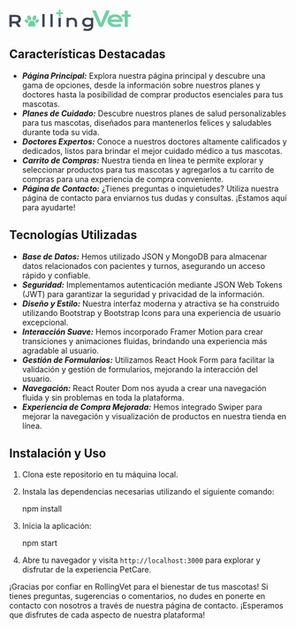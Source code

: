 <svg xmlns="http://www.w3.org/2000/svg" width="220" height="50" viewBox="0 0 222 50"><path d="M.2 20.39h11.179c1.687 0 3.152.176 4.387.536 1.238.344 2.265.851 3.082 1.515a6.102 6.102 0 0 1 1.812 2.434c.402.957.606 2.04.606 3.25 0 .816-.098 1.594-.297 2.332a6.782 6.782 0 0 1-.914 2.027 6.975 6.975 0 0 1-1.532 1.66 8.54 8.54 0 0 1-2.18 1.196l4.782 7.031h-5.457l-4.133-6.246h-.129l-6.75-.012v6.258H.2Zm11.292 11.868c.844 0 1.578-.098 2.207-.293.637-.2 1.168-.477 1.59-.832.422-.344.75-.79.957-1.293a4.413 4.413 0 0 0 .324-1.715c0-1.23-.422-2.176-1.265-2.844-.844-.672-2.117-1.011-3.813-1.011H4.656v7.988Zm48.871-13.219h4.164v23.332h-4.164Zm14.801 0h4.164v23.332h-4.164Zm29.496 6.738h4.16v1.407c1.11-.63 2.16-1.07 3.164-1.325a12.182 12.182 0 0 1 2.97-.379c1.265 0 2.437.188 3.515.563 1.078.367 2.011.914 2.797 1.645.789.73 1.402 1.644 1.843 2.742.45 1.09.676 2.347.676 3.785v8.156h-4.148v-7.484c0-.907-.133-1.719-.395-2.43-.254-.723-.625-1.328-1.113-1.816a4.583 4.583 0 0 0-1.754-1.125c-.688-.262-1.453-.395-2.309-.395-.449 0-.914.047-1.39.14a8.65 8.65 0 0 0-1.395.41 7.365 7.365 0 0 0-1.304.645c-.418.25-.805.543-1.157.875v11.18h-4.16Zm32.028 19.407c.527.187 1.058.34 1.605.46.543.133 1.066.235 1.574.313.516.082 1.008.14 1.477.168.469.035.886.055 1.25.055 1.105 0 2.066-.137 2.883-.407.824-.261 1.511-.62 2.054-1.07a4.34 4.34 0 0 0 1.239-1.574c.27-.59.41-1.234.406-1.883v-.719a9.383 9.383 0 0 1-1.25.703c-.512.239-1.04.434-1.578.59a14.55 14.55 0 0 1-1.828.41 12.42 12.42 0 0 1-1.98.153c-1.36 0-2.618-.2-3.77-.606-1.153-.41-2.153-.984-2.997-1.715a7.894 7.894 0 0 1-1.98-2.656c-.469-1.031-.703-2.176-.703-3.433 0-1.282.246-2.446.742-3.485a7.916 7.916 0 0 1 2.055-2.687c.883-.742 1.922-1.313 3.12-1.715 1.2-.402 2.505-.606 3.911-.606.602 0 1.195.04 1.785.114.59.074 1.152.176 1.688.308.543.133 1.05.29 1.52.477.476.18.898.375 1.265.594v-1.196h4.164v14.696c0 1.507-.23 2.843-.692 4.007-.457 1.16-1.132 2.137-2.023 2.922-.883.797-1.98 1.399-3.293 1.801-1.312.414-2.816.621-4.512.621-.61 0-1.242-.031-1.898-.086a22.68 22.68 0 0 1-1.984-.226 27.24 27.24 0 0 1-1.954-.352 21.55 21.55 0 0 1-1.843-.46Zm.773-11.25c0 .664.133 1.293.394 1.882a4.672 4.672 0 0 0 1.153 1.532c.496.433 1.097.773 1.8 1.027.704.246 1.497.367 2.376.367.574 0 1.14-.05 1.703-.156a9.965 9.965 0 0 0 1.633-.465c.507-.187 1-.43 1.46-.715.438-.265.84-.582 1.196-.941v-5.473a7.39 7.39 0 0 0-1.336-.855 9.091 9.091 0 0 0-2.91-.903c-.48-.074-.965-.109-1.45-.113-.957 0-1.808.129-2.558.383-.742.25-1.371.598-1.887 1.039-.492.414-.89.934-1.164 1.52a4.337 4.337 0 0 0-.41 1.87Zm0 0" style="stroke:none;fill-rule:nonzero;fill:#3d4454;fill-opacity:1"/><path d="M151.406 12.453h6.719l9.395 22.817 9.398-22.817h6.719l-13.11 29.918h-6.011ZM179.496 31c0-1.531.313-2.992.938-4.383a11.089 11.089 0 0 1 2.699-3.715c1.172-1.07 2.61-1.925 4.304-2.562 1.711-.64 3.653-.957 5.82-.957 2.157 0 4.098.324 5.821.976 1.734.637 3.2 1.516 4.402 2.641a11.333 11.333 0 0 1 2.774 3.96c.652 1.52.976 3.145.976 4.884 0 .215-.007.449-.02.707 0 .242-.01.465-.038.668h-21.36a5.268 5.268 0 0 0 1.168 1.86c.547.558 1.23 1.046 2.047 1.452.817.41 1.762.727 2.832.957 1.075.219 2.258.325 3.563.325a18.8 18.8 0 0 0 3.883-.403A29.514 29.514 0 0 0 203 36.36l1.914 4.324c-.738.343-1.492.652-2.258.921a21.54 21.54 0 0 1-2.375.649c-.851.172-1.715.3-2.582.383-.941.093-1.887.136-2.832.133-2.543 0-4.77-.305-6.683-.918-1.914-.614-3.512-1.446-4.801-2.508-1.29-1.059-2.262-2.301-2.91-3.73-.653-1.43-.977-2.97-.977-4.614Zm21.723-2.203a5.397 5.397 0 0 0-.957-1.738 5.799 5.799 0 0 0-1.586-1.418c-.64-.41-1.38-.727-2.223-.957-.84-.23-1.766-.344-2.773-.344-1.075 0-2.051.12-2.93.363-.879.242-1.652.567-2.316.977a6.666 6.666 0 0 0-1.664 1.414 5.58 5.58 0 0 0-.958 1.703Zm0 0" style="stroke:none;fill-rule:nonzero;fill:#6cd3a2;fill-opacity:1"/><path d="M210.863 24.031h-5.457v-4.246h5.457v-7.027h5.664v7.027h5.457v4.246h-5.457v18.336h-5.664Zm0 0" style="stroke:none;fill-rule:nonzero;fill:#6cd3a2;fill-opacity:1"/><path d="M94.133 42.371V25.777h-4.164v16.594Zm0 0" style="stroke:none;fill-rule:evenodd;fill:#3d4454;fill-opacity:1"/><path d="M90.336 19.008h-4.809v-3.121h4.809V11.12h3.262v4.766h4.824v3.12h-4.824v5.02h-3.262ZM37.379 32.512c1.781-2.067 4.012-2.067 4.012-2.067s1.863 0 3.644 2.067c1.785 2.07 2.258 3.672 2.258 3.672.887 2.23 1.254 6.086-1.688 5.77 0 0-.906-.063-1.964-.321-1.309-.317-.942-.309-2.25-.317-1.309.008-1.309 0-2.618.317-1.058.258-1.964.32-1.964.32-2.942.317-2.575-3.539-1.688-5.77 0 0 .473-1.601 2.258-3.671ZM42.852 24.91c.906-2.492 3.054-3.996 4.8-3.363 1.743.637 2.422 3.172 1.516 5.664-.906 2.492-3.059 3.996-4.8 3.363-1.747-.637-2.427-3.172-1.516-5.664ZM39.55 24.91c-.905-2.492-3.058-3.996-4.8-3.363-1.746.637-2.426 3.172-1.52 5.664.91 2.492 3.06 3.996 4.805 3.363 1.742-.637 2.422-3.172 1.516-5.664ZM48.953 29.59c1.625-1.363 3.774-1.48 4.793-.262 1.024 1.219.535 3.313-1.09 4.676-1.625 1.367-3.773 1.484-4.793.262-1.023-1.22-.535-3.313 1.09-4.676ZM33.45 29.59c-1.63-1.363-3.774-1.48-4.798-.262-1.023 1.219-.535 3.313 1.09 4.676 1.625 1.367 3.774 1.484 4.797.266 1.023-1.223.535-3.317-1.09-4.68Zm0 0" style="stroke:none;fill-rule:nonzero;fill:#6cd3a2;fill-opacity:1"/></svg>



## Características Destacadas

- ***Página Principal:*** Explora nuestra página principal y descubre una gama de opciones, desde la información sobre nuestros planes y doctores hasta la posibilidad de comprar productos esenciales para tus mascotas.
- ***Planes de Cuidado:*** Descubre nuestros planes de salud personalizables para tus mascotas, diseñados para mantenerlos felices y saludables durante toda su vida.
- ***Doctores Expertos:*** Conoce a nuestros doctores altamente calificados y dedicados, listos para brindar el mejor cuidado médico a tus mascotas.
- ***Carrito de Compras:*** Nuestra tienda en línea te permite explorar y seleccionar productos para tus mascotas y agregarlos a tu carrito de compras para una experiencia de compra conveniente.
- ***Página de Contacto:*** ¿Tienes preguntas o inquietudes? Utiliza nuestra página de contacto para enviarnos tus dudas y consultas. ¡Estamos aquí para ayudarte!

## Tecnologías Utilizadas

- ***Base de Datos:*** Hemos utilizado JSON y MongoDB para almacenar datos relacionados con pacientes y turnos, asegurando un acceso rápido y confiable.
- ***Seguridad:*** Implementamos autenticación mediante JSON Web Tokens (JWT) para garantizar la seguridad y privacidad de la información.
- ***Diseño y Estilo:*** Nuestra interfaz moderna y atractiva se ha construido utilizando Bootstrap y Bootstrap Icons para una experiencia de usuario excepcional.
- ***Interacción Suave:*** Hemos incorporado Framer Motion para crear transiciones y animaciones fluidas, brindando una experiencia más agradable al usuario.
- ***Gestión de Formularios:*** Utilizamos React Hook Form para facilitar la validación y gestión de formularios, mejorando la interacción del usuario.
- ***Navegación:*** React Router Dom nos ayuda a crear una navegación fluida y sin problemas en toda la plataforma.
- ***Experiencia de Compra Mejorada:*** Hemos integrado Swiper para mejorar la navegación y visualización de productos en nuestra tienda en línea.

## Instalación y Uso

1. Clona este repositorio en tu máquina local.
2. Instala las dependencias necesarias utilizando el siguiente comando:
   
   npm install
   
3. Inicia la aplicación:
   
   npm start
   
4. Abre tu navegador y visita `http://localhost:3000` para explorar y disfrutar de la experiencia PetCare.

¡Gracias por confiar en RollingVet para el bienestar de tus mascotas! Si tienes preguntas, sugerencias o comentarios, no dudes en ponerte en contacto con nosotros a través de nuestra página de contacto. ¡Esperamos que disfrutes de cada aspecto de nuestra plataforma!

